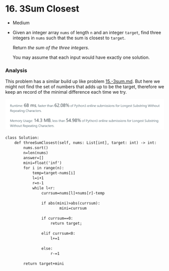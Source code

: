 # 16. 3Sum Closest

* Medium
*   Given an integer array `nums` of length `n` and an integer `target`, find three integers in `nums` such that the sum is closest to `target`.

    Return _the sum of the three integers_.

    You may assume that each input would have exactly one solution.

### Analysis&#x20;

This problem has a similar build up like problem [15.-3sum.md](15.-3sum.md "mention"). But here we might not find the set of numbers that adds up to be the target, therefore we keep an record of the minimal difference each time we try.&#x20;

![](<../.gitbook/assets/image (10) (1) (1) (1) (1) (1) (1).png>)

```
class Solution:
    def threeSumClosest(self, nums: List[int], target: int) -> int:
        nums.sort()
        n=len(nums)
        answer=[]
        mini=float('inf')
        for i in range(n):
            temp=target-nums[i]
            l=i+1
            r=n-1
            while l<r:
                currsum=nums[l]+nums[r]-temp

                if abs(mini)>abs(currsum):
                        mini=currsum
                        
                if currsum==0:
                    return target;

                elif currsum<0:
                    l+=1

                else:
                    r-=1

        return target+mini
```
